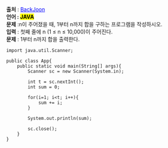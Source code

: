 **출처** : <a href="https://www.acmicpc.net/problem/8393" style="color: blue; text-decoration: underline;">BackJoon</a><br>
**언어 : <mark>JAVA**</mark><br>
**문제** :n이 주어졌을 때, 1부터 n까지 합을 구하는 프로그램을 작성하시오.<br>
**입력** : 첫째 줄에 n (1 ≤ n ≤ 10,000)이 주어진다.<br>
**문제** : 1부터 n까지 합을 출력한다.<br>

```
import java.util.Scanner;

public class App{
    public static void main(String[] args){
        Scanner sc = new Scanner(System.in);

        int t = sc.nextInt();
        int sum = 0;

        for(i=1; i<t; i++){
            sum += i;
        }

        System.out.println(sum);

        sc.close();
    }
}


```
